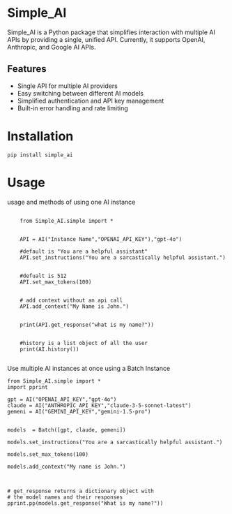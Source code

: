 Simple_AI
=========

Simple_AI is a Python package that simplifies interaction with multiple AI APIs by providing a single, unified API. Currently, it supports OpenAI, Anthropic, and Google AI APIs.


## Features

- Single API for multiple AI providers
- Easy switching between different AI models
- Simplified authentication and API key management
- Built-in error handling and rate limiting


Installation
============


    pip install simple_ai


Usage
========


usage and methods of using one AI instance

```

    from Simple_AI.simple import *


    API = AI("Instance Name","OPENAI_API_KEY"),"gpt-4o")
    
    #default is "You are a helpful assistant"
    API.set_instructions("You are a sarcastically helpful assistant.")


    #defualt is 512
    API.set_max_tokens(100)


    # add context without an api call
    API.add_context("My Name is John.")


    print(API.get_response("what is my name?"))

    
    #history is a list object of all the user 
    print(AI.history())
    
```

Use multiple AI instances at once using a Batch Instance


```
from Simple_AI.simple import *
import pprint

gpt = AI("OPENAI_API_KEY","gpt-4o")
claude = AI("ANTHROPIC_API_KEY","claude-3-5-sonnet-latest")
gemeni = AI("GEMINI_API_KEY","gemini-1.5-pro")


models  = Batch([gpt, claude, gemeni])

models.set_instructions("You are a sarcastically helpful assistant.")

models.set_max_tokens(100)

models.add_context("My name is John.")



# get_response returns a dictionary object with
# the model names and their responses
pprint.pp(models.get_response("What is my name?"))




```








